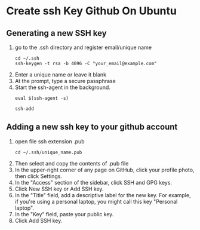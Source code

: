 # Create ssh Key Github On Ubuntu

## Generating a new SSH key
1. go to the .ssh directory and register email/unique name
   ```
   cd ~/.ssh
   ssh-keygen -t rsa -b 4096 -C "your_email@example.com"
   ```
2. Enter a unique name or leave it blank
3. At the prompt, type a secure passphrase
4. Start the ssh-agent in the background.
   ```
   eval $(ssh-agent -s)
   ```
   ```
   ssh-add
   ```

## Adding a new ssh key to your github account
1. open file ssh extension .pub
   ```
   cd ~/.ssh/unique_name.pub
   ```
2. Then select and copy the contents of .pub file
3. In the upper-right corner of any page on GitHub, click your profile photo, then click Settings.
4. In the "Access" section of the sidebar, click  SSH and GPG keys.
5. Click New SSH key or Add SSH key.
6. In the "Title" field, add a descriptive label for the new key. For example, if you're using a personal laptop, you might call this key "Personal laptop".
7. In the "Key" field, paste your public key.
8. Click Add SSH key.
